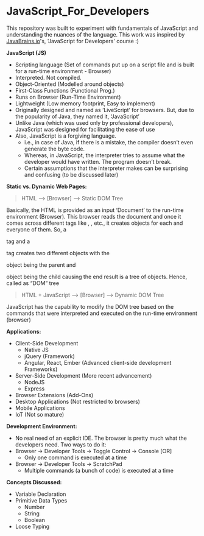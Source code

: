 # JavaScript_For_Developers
This repository was built to experiment with fundamentals of JavaScript and understanding the nuances of the language. This work was inspired by [JavaBrains.io](https://www.youtube.com/watch?v=s6R0VEdoVt4&list=PLqq-6Pq4lTTYFJxC9NLJ7dSTI5Z1WWB6K)'s, 'JavaScript for Developers' course :) 

**JavaScript (JS)**

- Scripting language (Set of commands put up on a script file and is built for a run-time environment - Browser)
- Interpreted. Not compiled.
- Object-Oriented (Modelled around objects)
- First-Class Functions (Functional Prog.)
- Runs on Browser (Run-Time Environment)
- Lightweight (Low memory footprint, Easy to implement)
- Originally designed and named as ‘LiveScript’ for browsers. But, due to the popularity of Java, they named it, ‘JavaScript’
- Unlike Java (which was used only by professional developers), JavaScript was designed for facilitating the ease of use
- Also, JavaScript is a forgiving language. 
    - i.e., in case of Java, if there is a mistake, the compiler doesn’t even generate the byte code. 
    - Whereas, in JavaScript, the interpreter tries to assume what the developer would have written. The program doesn’t break. 
    - Certain assumptions that the interpreter makes can be surprising and confusing (to be discussed later)

**Static vs. Dynamic Web Pages:**

> HTML —> [Browser] —> Static DOM Tree 

Basically, the HTML is provided as an input ‘Document’ to the run-time environment (Browser).
This browser reads the document and once it comes across different tags like <html>, <body>, etc., it creates objects for each and everyone of them. 
So, a <div> tag and a <p> tag creates two different objects with the <div> object being the parent and <p> object being the child causing the end result is a tree of objects. Hence, called as “DOM” tree 

> HTML + JavaScript —> [Browser] —> Dynamic DOM Tree

JavaScript has the capability to modify the DOM tree based on the commands that were interpreted and executed on the run-time environment (browser)

**Applications:**

- Client-Side Development
    - Native JS
    - jQuery (Framework)
    - Angular, React, Ember (Advanced client-side development Frameworks)
- Server-Side Development (More recent advancement)
    - NodeJS
    - Express
- Browser Extensions (Add-Ons)
- Desktop Applications (Not restricted to browsers)
- Mobile Applications
- IoT (Not so mature)

**Development Environment:**

- No real need of an explicit IDE. The browser is pretty much what the developers need. Two ways to do it:
- Browser -> Developer Tools -> Toggle Control -> Console [OR]
    - Only one command is executed at a time
- Browser -> Developer Tools -> ScratchPad
    - Multiple commands (a bunch of code) is executed at a time
    
**Concepts Discussed:**

- Variable Declaration
- Primitive Data Types
    - Number
    - String
    - Boolean
- Loose Typing
